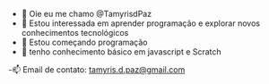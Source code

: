 - 👋 Oie eu me chamo @TamyrisdPaz
- 👀 Estou interessada em aprender programação
     e explorar novos conhecimentos tecnológicos
- 🌱 Estou começando programação
- 💞️ tenho conhecimento básico em javascript e 
     Scratch

-📫 Email de contato: tamyris.d.paz@gmail.com

<!---
Tamyrisdpaz/Tamyrisdpaz is a ✨ special ✨ repository because its `README.md` (this file) appears on your GitHub profile.
You can click the Preview link to take a look at your changes.
--->
